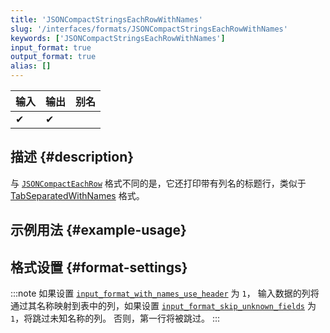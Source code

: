 ```yaml
---
title: 'JSONCompactStringsEachRowWithNames'
slug: '/interfaces/formats/JSONCompactStringsEachRowWithNames'
keywords: ['JSONCompactStringsEachRowWithNames']
input_format: true
output_format: true
alias: []
---
```


| 输入 | 输出 | 别名 |
|-------|--------|-------|
| ✔     | ✔      |       |

## 描述 {#description}

与 [`JSONCompactEachRow`](./JSONCompactEachRow.md) 格式不同的是，它还打印带有列名的标题行，类似于 [TabSeparatedWithNames](../TabSeparated/TabSeparatedWithNames.md) 格式。

## 示例用法 {#example-usage}

## 格式设置 {#format-settings}

:::note
如果设置 [`input_format_with_names_use_header`](/operations/settings/settings-formats.md/#input_format_with_names_use_header) 为 `1`，
输入数据的列将通过其名称映射到表中的列，如果设置 [`input_format_skip_unknown_fields`](/operations/settings/settings-formats.md/#input_format_skip_unknown_fields) 为 `1`，将跳过未知名称的列。
否则，第一行将被跳过。
:::
